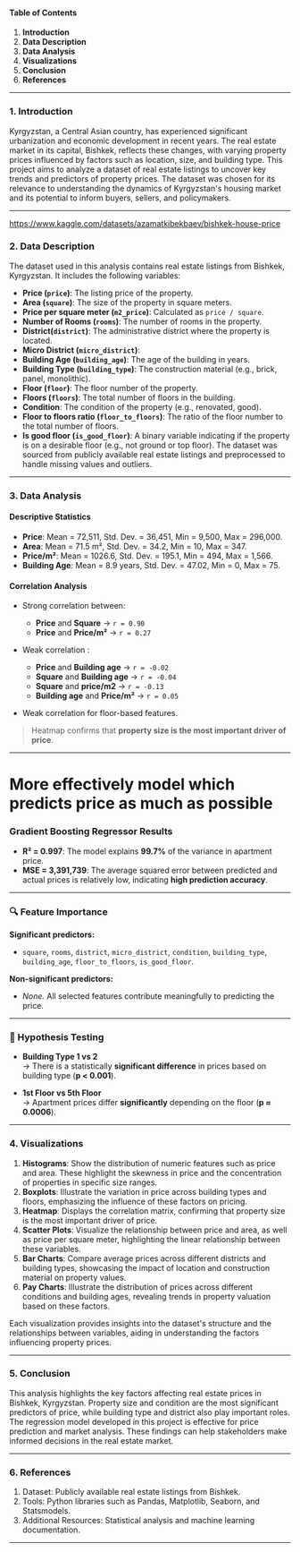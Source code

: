 #### **Table of Contents**
1. **Introduction**
2. **Data Description**
3. **Data Analysis**
4. **Visualizations**
5. **Conclusion**
6. **References**
---

### **1. Introduction**

Kyrgyzstan, a Central Asian country, has experienced significant urbanization and economic development in recent years. The real estate market in its capital, Bishkek, reflects these changes, with varying property prices influenced by factors such as location, size, and building type. This project aims to analyze a dataset of real estate listings to uncover key trends and predictors of property prices. The dataset was chosen for its relevance to understanding the dynamics of Kyrgyzstan's housing market and its potential to inform buyers, sellers, and policymakers.

---
https://www.kaggle.com/datasets/azamatkibekbaev/bishkek-house-price

### **2. Data Description**

The dataset used in this analysis contains real estate listings from Bishkek, Kyrgyzstan. It includes the following variables:

- **Price (`price`)**: The listing price of the property.
- **Area (`square`)**: The size of the property in square meters.
- **Price per square meter (`m2_price`)**: Calculated as `price / square`.
- **Number of Rooms (`rooms`)**: The number of rooms in the property.
- **District(`district`)**: The administrative district where the property is located.
- **Micro District (`micro_district`)**: 
- **Building Age (`building_age`)**: The age of the building in years.
- **Building Type (`building_type`)**: The construction material (e.g., brick, panel, monolithic).
- **Floor (`floor`)**: The floor number of the property.
- **Floors (`floors`)**: The total number of floors in the building.
- **Condition**: The condition of the property (e.g., renovated, good).
- **Floor to floors ratio (`floor_to_floors`)**: The ratio of the floor number to the total number of floors.
- **Is good floor (`is_good_floor`)**: A binary variable indicating if the property is on a desirable floor (e.g., not ground or top floor).
The dataset was sourced from publicly available real estate listings and preprocessed to handle missing values and outliers.

---

### **3. Data Analysis**

#### **Descriptive Statistics**
- **Price**: Mean = 72,511, Std. Dev. = 36,451, Min = 9,500, Max = 296,000.
- **Area**: Mean = 71.5 m², Std. Dev. = 34.2, Min = 10, Max = 347.
- **Price/m²**: Mean = 1026.6, Std. Dev. = 195.1, Min = 494, Max = 1,566.
- **Building Age**: Mean = 8.9 years, Std. Dev. = 47.02, Min = 0, Max = 75.

#### **Correlation Analysis**
- Strong correlation between:
  - **Price** and **Square** → `r = 0.90`
  - **Price** and **Price/m²** → `r = 0.27`


- Weak correlation :
  - **Price** and **Building age** → `r = -0.02`
  - **Square** and **Building age** → `r = -0.04`
  - **Square** and **price/m2** → `r = -0.13`
  - **Building age** and **Price/m²** → `r = 0.05`

- Weak correlation for floor-based features.

>  Heatmap confirms that **property size is the most important driver of price**.


---
# More effectively model which predicts price as much as possible 
###  Gradient Boosting Regressor Results
- **R² = 0.997**: The model explains **99.7%** of the variance in apartment price.
- **MSE = 3,391,739**: The average squared error between predicted and actual prices is relatively low, indicating **high prediction accuracy**.

---

### 🔍 Feature Importance
**Significant predictors:**
- `square`, `rooms`, `district`, `micro_district`, `condition`, `building_type`, `building_age`, `floor_to_floors`, `is_good_floor`.

**Non-significant predictors:**
- *None.* All selected features contribute meaningfully to predicting the price.

---

### 🧪 Hypothesis Testing
- **Building Type 1 vs 2**  
  → There is a statistically **significant difference** in prices based on building type (**p < 0.001**).

- **1st Floor vs 5th Floor**  
  → Apartment prices differ **significantly** depending on the floor (**p ≈ 0.0006**).

---


### **4. Visualizations**

1. **Histograms**: Show the distribution of numeric features such as price and area. These highlight the skewness in price and the concentration of properties in specific size ranges.
2. **Boxplots**: Illustrate the variation in price across building types and floors, emphasizing the influence of these factors on pricing.
3. **Heatmap**: Displays the correlation matrix, confirming that property size is the most important driver of price.
4. **Scatter Plots**: Visualize the relationship between price and area, as well as price per square meter, highlighting the linear relationship between these variables.
5. **Bar Charts**: Compare average prices across different districts and building types, showcasing the impact of location and construction material on property values.
6. **Pay Charts**: Illustrate the distribution of prices across different conditions and building ages, revealing trends in property valuation based on these factors.

Each visualization provides insights into the dataset's structure and the relationships between variables, aiding in understanding the factors influencing property prices.

---

### **5. Conclusion**

This analysis highlights the key factors affecting real estate prices in Bishkek, Kyrgyzstan. Property size and condition are the most significant predictors of price, while building type and district also play important roles. The regression model developed in this project is effective for price prediction and market analysis. These findings can help stakeholders make informed decisions in the real estate market.

---

### **6. References**

1. Dataset: Publicly available real estate listings from Bishkek.
2. Tools: Python libraries such as Pandas, Matplotlib, Seaborn, and Statsmodels.
3. Additional Resources: Statistical analysis and machine learning documentation.

--- 
